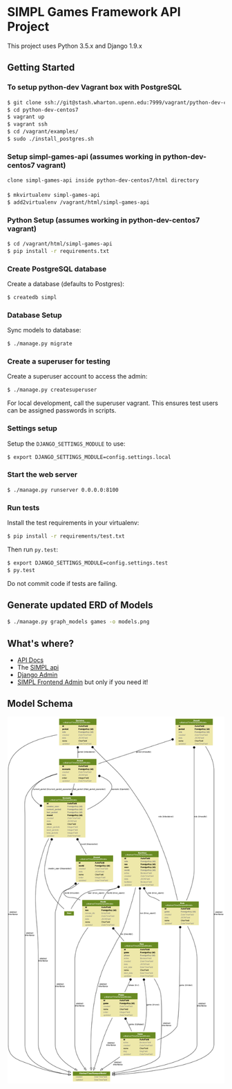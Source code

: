 # SIMPL Games Framework API Project

This project uses Python 3.5.x and Django 1.9.x

## Getting Started

### To setup python-dev Vagrant box with PostgreSQL

```bash
$ git clone ssh://git@stash.wharton.upenn.edu:7999/vagrant/python-dev-centos7.git
$ cd python-dev-centos7
$ vagrant up
$ vagrant ssh
$ cd /vagrant/examples/
$ sudo ./install_postgres.sh
```

### Setup simpl-games-api (assumes working in python-dev-centos7 vagrant)

```bash
clone simpl-games-api inside python-dev-centos7/html directory

$ mkvirtualenv simpl-games-api
$ add2virtualenv /vagrant/html/simpl-games-api
```

### Python Setup (assumes working in python-dev-centos7 vagrant)

```bash
$ cd /vagrant/html/simpl-games-api
$ pip install -r requirements.txt
```

### Create PostgreSQL database

Create a database (defaults to Postgres):

```bash
$ createdb simpl
```

### Database Setup

Sync models to database:

```bash
$ ./manage.py migrate
```

### Create a superuser for testing

Create a superuser account to access the admin:

```bash
$ ./manage.py createsuperuser
```

For local development, call the superuser vagrant.
This ensures test users can be assigned passwords in scripts.

### Settings setup

Setup the `DJANGO_SETTINGS_MODULE` to use:

```bash
$ export DJANGO_SETTINGS_MODULE=config.settings.local
```

### Start the web server

```bash
$ ./manage.py runserver 0.0.0.0:8100
```

### Run tests

Install the test requirements in your virtualenv:

```bash
$ pip install -r requirements/test.txt
```

Then run `py.test`:

```bash
$ export DJANGO_SETTINGS_MODULE=config.settings.test
$ py.test
```

Do not commit code if tests are failing.

## Generate updated ERD of Models

```bash
$ ./manage.py graph_models games -o models.png
```

## What's where?

- [API Docs](http://localhost:8100/docs/)
- The [SIMPL api](http://localhost:8100/apis/)
- [Django Admin](http://localhost:8100/admin/) 
- [SIMPL Frontend Admin](http://localhost:8100/simpl/) but only if you need it!

## Model Schema

![](docs/models.png)
